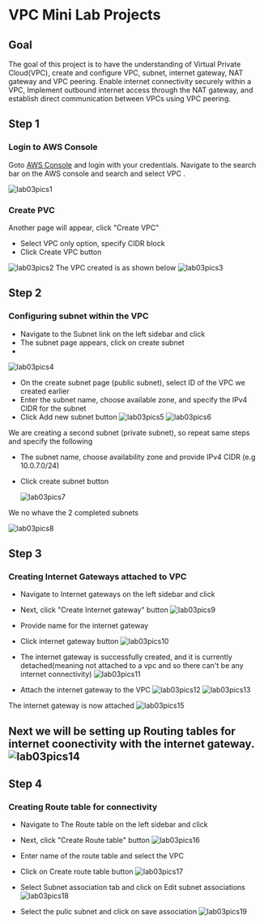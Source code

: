 # VPC Mini Lab Projects

## Goal
The goal of this project is to have the understanding of Virtual Private Cloud(VPC), create and configure VPC, subnet, internet gateway, NAT gateway and VPC peering. Enable internet connectivity securely within a VPC, Implement outbound internet access through the NAT gateway, and establish direct communication between VPCs using VPC peering.

## Step 1
### Login to AWS Console
Goto [AWS Console](https://console.aws.amazon.com/) and login with your credentials. Navigate to the search bar on the AWS console and search and select VPC . 

![lab03pics1](images/lab03pics1.png)

### Create PVC
Another page will appear, click "Create VPC"
- Select VPC only option, specify CIDR block
- Click Create VPC button
  
![lab03pics2](images/lab03pics2.png)
The VPC created is as shown below
![lab03pics3](images/lab03pics3.png)

## Step 2
### Configuring subnet within the VPC
- Navigate to the Subnet link on the left sidebar and click
- The subnet page appears, click on create subnet
- 
![lab03pics4](images/lab03pics4.png)

- On the create subnet page (public subnet), select ID of the VPC we created earlier
- Enter the subnet name, choose available zone, and specify the IPv4 CIDR for the subnet
- Click Add new subnet button
  ![lab03pics5](images/lab03pics5.png)
  ![lab03pics6](images/lab03pics6.png)

We are creating a second subnet (private subnet), so repeat same steps and specify the following
- The subnet name, choose availability zone and provide IPv4 CIDR (e.g 10.0.7.0/24)
- Click create subnet button
  
  ![lab03pics7](images/lab03pics7.png)

We no whave the 2 completed subnets

![lab03pics8](images/lab03pics8.png)

## Step 3
### Creating Internet Gateways attached to VPC
- Navigate to Internet gateways on the left sidebar and click
- Next, click "Create Internet gateway" button
![lab03pics9](images/lab03pics9.png)

- Provide name for the internet gateway
- Click internet gateway button
![lab03pics10](images/lab03pics10.png)

- The internet gateway is successfully created, and it is currently detached(meaning not attached to a vpc and so there can't be any internet connectivity)
  ![lab03pics11](images/lab03pics11.png)

- Attach the internet gateway to the VPC
![lab03pics12](images/lab03pics12.png)
![lab03pics13](images/lab03pics13.png)

The internet gateway is now attached
![lab03pics15](images/lab03pics15.png)

Next we will be setting up Routing tables for internet coonectivity with the internet gateway.
![lab03pics14](images/lab03pics14.png)
-
## Step 4
### Creating Route table for connectivity
- Navigate to The Route table on the left sidebar and click
- Next, click "Create Route table" button
![lab03pics16](images/lab03pics16.png)
- Enter name of the route table and select the VPC
- Click on Create route table button
![lab03pics17](images/lab03pics17.png)

- Select Subnet association tab and click on Edit subnet associations
![lab03pics18](images/lab03pics18.png)
- Select the pulic subnet and click on save association
![lab03pics19](images/lab03pics19.png)


